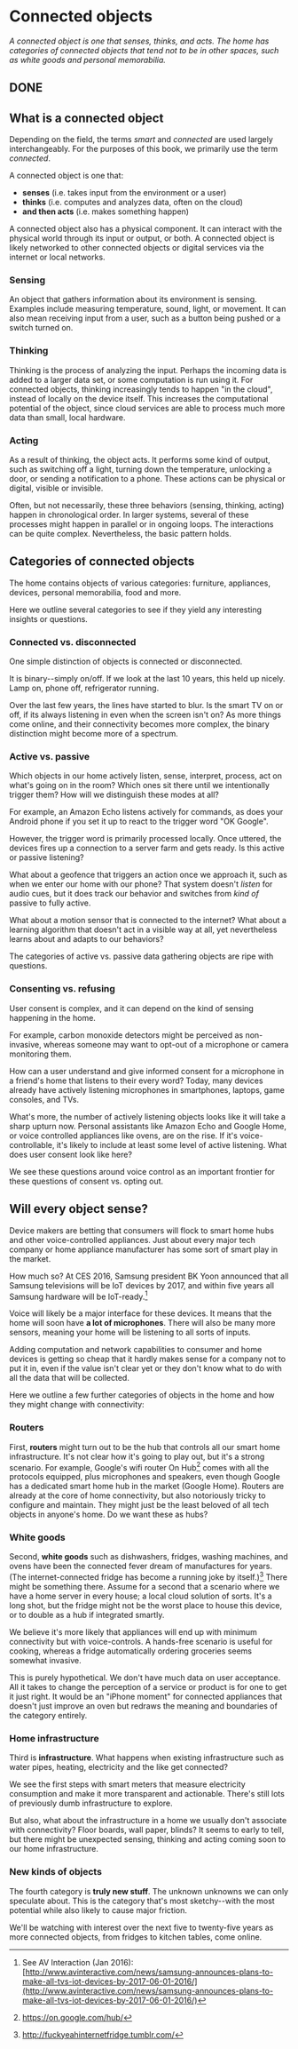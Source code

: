 # Connected objects

*A connected object is one that senses, thinks, and acts. The home has categories of connected objects that tend not to be in other spaces, such as white goods and personal memorabilia.*

## DONE

## What is a connected object

Depending on the field, the terms *smart* and *connected* are used largely interchangeably. For the purposes of this book, we primarily use the term *connected*. 

A connected object is one that:

- **senses** (i.e. takes input from the environment or a user) 
- **thinks** (i.e. computes and analyzes data, often on the cloud)
- **and then acts** (i.e. makes something happen)

A connected object also has a physical component. It can interact with the physical world through its input or output, or both. A connected object is likely networked to other connected objects or digital services via the internet or local networks. 

### Sensing

An object that gathers information about its environment is sensing. Examples include measuring temperature, sound, light, or movement. It can also mean receiving input from a user, such as a button being pushed or a switch turned on. 

### Thinking

Thinking is the process of analyzing the input. Perhaps the incoming data is added to a larger data set, or some computation is run using it. For connected objects, thinking increasingly tends to happen "in the cloud", instead of locally on the device itself. This increases the computational potential of the object, since cloud services are able to process much more data than small, local hardware.  

### Acting

As a result of thinking, the object acts. It performs some kind of output, such as switching off a light, turning down the temperature, unlocking a door, or sending a notification to a phone. These actions can be physical or digital, visible or invisible.

Often, but not necessarily, these three behaviors (sensing, thinking, acting) happen in chronological order. In larger systems, several of these processes might happen in parallel or in ongoing loops. The interactions can be quite complex. Nevertheless, the basic pattern holds.

## Categories of connected objects

The home contains objects of various categories: furniture, appliances, devices, personal memorabilia, food and more. 

Here we outline several categories to see if they yield any interesting insights or questions.

### Connected vs. disconnected

One simple distinction of objects is connected or disconnected.

It is binary--simply on/off. If we look at the last 10 years, this held up nicely. Lamp on, phone off, refrigerator running. 

Over the last few years, the lines have started to blur. Is the smart TV on or off, if its always listening in even when the screen isn't on? As more things come online, and their connectivity becomes more complex, the binary distinction might become more of a spectrum.

### Active vs. passive 

Which objects in our home actively listen, sense, interpret, process, act on what's going on in the room? Which ones sit there until we intentionally trigger them? How will we distinguish these modes at all?

For example, an Amazon Echo listens actively for commands, as does your Android phone if you set it up to react to the trigger word "OK Google". 

However, the trigger word is primarily processed locally. Once uttered, the devices fires up a connection to a server farm and gets ready. Is this active or passive listening?

What about a geofence that triggers an action once we approach it, such as when we enter our home with our phone? That system doesn't *listen* for audio cues, but it does track our behavior and switches from *kind of* passive to fully active. 

What about a motion sensor that is connected to the internet? What about a learning algorithm that doesn't act in a visible way at all, yet nevertheless learns about and adapts to our behaviors?

The categories of active vs. passive data gathering objects are ripe with questions.

### Consenting vs. refusing

User consent is complex, and it can depend on the kind of sensing happening in the home.

For example, carbon monoxide detectors might be perceived as non-invasive, whereas someone may want to opt-out of a microphone or camera monitoring them.

How can a user understand and give informed consent for a microphone in a friend's home that listens to their every word? Today, many devices already have actively listening microphones in smartphones, laptops, game consoles, and TVs. 

What's more, the number of actively listening objects looks like it will take a sharp upturn now. Personal assistants like Amazon Echo and Google Home, or voice controlled appliances like ovens, are on the rise. If it's voice-controllable, it's likely to include at least some level of active listening. What does user consent look like here?

We see these questions around voice control as an important frontier for these questions of consent vs. opting out. 

## Will every object sense? 

Device makers are betting that consumers will flock to smart home hubs and other voice-controlled appliances. Just about every major tech company or home appliance manufacturer has some sort of smart play in the market.

How much so? At CES 2016, Samsung president BK Yoon announced that all Samsung televisions will be IoT devices by 2017, and within five years all Samsung hardware will be IoT-ready.[^1] 

Voice will likely be a major interface for these devices. It means that the home will soon have **a lot of microphones**. There will also be many more sensors, meaning your home will be listening to all sorts of inputs. 

Adding computation and network capabilities to consumer and home devices is getting so cheap that it hardly makes sense for a company not to put it in, even if the value isn't clear yet or they don't know what to do with all the data that will be collected. 

Here we outline a few further categories of objects in the home and how they might change with connectivity:

### Routers

First, **routers** might turn out to be the hub that controls all our smart home infrastructure. It's not clear how it's going to play out, but it's a strong scenario. For example, Google's wifi router On Hub[^2] comes with all the protocols equipped, plus microphones and speakers, even though Google has a dedicated smart home hub in the market (Google Home). Routers are already at the core of home connectivity, but also notoriously tricky to configure and maintain. They might just be the least beloved of all tech objects in anyone's home. Do we want these as hubs? 

### White goods

Second, **white goods** such as dishwashers, fridges, washing machines, and ovens have been the connected fever dream of manufactures for years. (The internet-connected fridge has become a running joke by itself.)[^3] There might be something there. Assume for a second that a scenario where we have a home server in every house; a local cloud solution of sorts. It's a long shot, but the fridge might not be the worst place to house this device, or to double as a hub if integrated smartly. 

We believe it's more likely that appliances will end up with minimum connectivity but with voice-controls. A hands-free scenario is useful for cooking, whereas a fridge automatically ordering groceries seems somewhat invasive. 

This is purely hypothetical. We don't have much data on user acceptance. All it takes to change the perception of a service or product is for one to get it just right. It would be an "iPhone moment" for connected appliances that doesn't just improve an oven but redraws the meaning and boundaries of the category entirely.

### Home infrastructure

Third is **infrastructure**. What happens when existing infrastructure such as water pipes, heating, electricity and the like get connected?

We see the first steps with smart meters that measure electricity consumption and make it more transparent and actionable. There's still lots of previously dumb infrastructure to explore.

But also, what about the infrastructure in a home we usually don't associate with connectivity? Floor boards, wall paper, blinds? It seems to early to tell, but there might be unexpected sensing, thinking and acting coming soon to our home infrastructure.

### New kinds of objects

The fourth category is **truly new stuff**. The unknown unknowns we can only speculate about. This is the category that's most sketchy--with the most potential while also likely to cause major friction. 

We'll be watching with interest over the next five to twenty-five years as more connected objects, from fridges to kitchen tables, come online. 

[^1]: See AV Interaction (Jan 2016): [http://www.avinteractive.com/news/samsung-announces-plans-to-make-all-tvs-iot-devices-by-2017-06-01-2016/](http://www.avinteractive.com/news/samsung-announces-plans-to-make-all-tvs-iot-devices-by-2017-06-01-2016/)
[^2]: https://on.google.com/hub/
[^3]: http://fuckyeahinternetfridge.tumblr.com/
